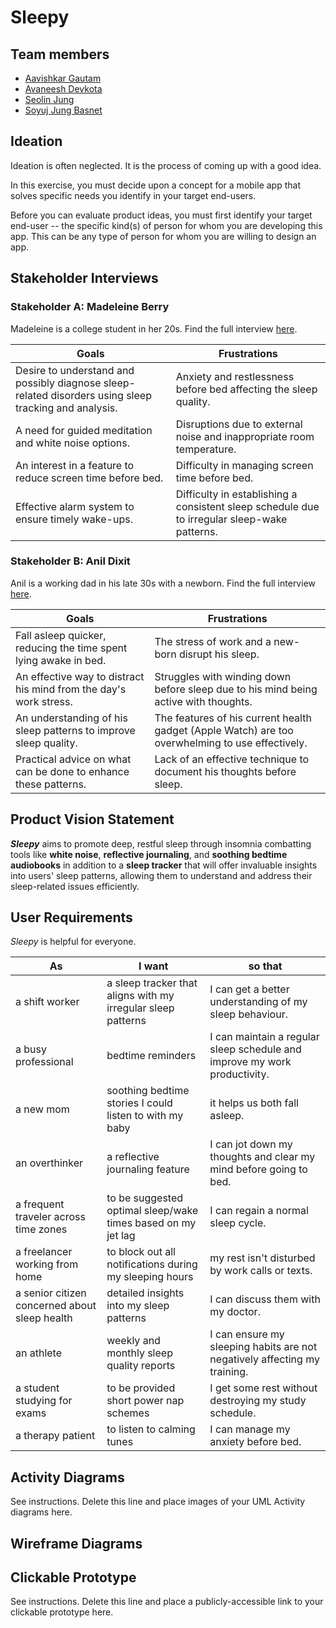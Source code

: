 # Sleepy

## Team members

* [Aavishkar Gautam](https://github.com/aavishkar6)
* [Avaneesh Devkota](https://github.com/avaneeshdevkota)
* [Seolin Jung](https://github.com/seolinjung)
* [Soyuj Jung Basnet](https://github.com/basnetsoyuj)

## Ideation

Ideation is often neglected. It is the process of coming up with a good idea.

In this exercise, you must decide upon a concept for a mobile app that solves specific needs you identify in your target end-users.

Before you can evaluate product ideas, you must first identify your target end-user -- the specific kind(s) of person for whom you are developing this app. This can be any type of person for whom you are willing to design an app.
## Stakeholder Interviews

### Stakeholder A: Madeleine Berry

Madeleine is a college student in her 20s. Find the full interview [here](./interviews/berry.md).

| Goals                                                                                                 | Frustrations                                                                                 |
|-------------------------------------------------------------------------------------------------------|----------------------------------------------------------------------------------------------|
| Desire to understand and possibly diagnose sleep-related disorders using sleep tracking and analysis. | Anxiety and restlessness before bed affecting the sleep quality.                             |
| A need for guided meditation and white noise options.                                                 | Disruptions due to external noise and inappropriate room temperature.                        |
| An interest in a feature to reduce screen time before bed.                                            | Difficulty in managing screen time before bed.                                               |
| Effective alarm system to ensure timely wake-ups.                                                     | Difficulty in establishing a consistent sleep schedule due to irregular sleep-wake patterns. |

### Stakeholder B: Anil Dixit

Anil is a working dad in his late 30s with a newborn. Find the full interview [here](./interviews/dixit.md).

| Goals                                                             | Frustrations                                                                                     |
|-------------------------------------------------------------------|--------------------------------------------------------------------------------------------------|
| Fall asleep quicker, reducing the time spent lying awake in bed.   | The stress of work and a new-born disrupt his sleep.                                             |
| An effective way to distract his mind from the day's work stress. | Struggles with winding down before sleep due to his mind being active with thoughts.             |
| An understanding of his sleep patterns to improve sleep quality.  | The features of his current health gadget (Apple Watch) are too overwhelming to use effectively. |
| Practical advice on what can be done to enhance these patterns.   | Lack of an effective technique to document his thoughts before sleep.                            |

## Product Vision Statement

***Sleepy*** aims to promote deep, restful sleep through insomnia combatting tools like **white noise**, **reflective journaling**, and **soothing bedtime audiobooks** in addition to a **sleep tracker** that will offer invaluable insights into users' sleep patterns, allowing them to understand and address their sleep-related issues efficiently.

## User Requirements

_Sleepy_ is helpful for everyone.

| As                                            | I want                                                       | so that                                                                   |
|-----------------------------------------------|--------------------------------------------------------------|---------------------------------------------------------------------------|
| a shift worker                                | a sleep tracker that aligns with my irregular sleep patterns | I can get a better understanding of my sleep behaviour.                   |
| a busy professional                           | bedtime reminders                                            | I can maintain a regular sleep schedule and improve my work productivity. |
| a new mom                                     | soothing bedtime stories I could listen to with my baby      | it helps us both fall asleep.                                             |
| an overthinker                                | a reflective journaling feature                              | I can jot down my thoughts and clear my mind before going to bed.         |
| a frequent traveler across time zones         | to be suggested optimal sleep/wake times based on my jet lag | I can regain a normal sleep cycle.                                        |
| a freelancer working from home                | to block out all notifications during my sleeping hours      | my rest isn't disturbed by work calls or texts.                           |
| a senior citizen concerned about sleep health | detailed insights into my sleep patterns                     | I can discuss them with my doctor.                                        |
| an athlete                                    | weekly and monthly sleep quality reports                     | I can ensure my sleeping habits are not negatively affecting my training. |
| a student studying for exams                  | to be provided short power nap schemes                       | I get some rest without destroying my study schedule.                     |
| a therapy patient                             | to listen to calming tunes                                   | I can manage my anxiety before bed.                                       |

## Activity Diagrams

See instructions. Delete this line and place images of your UML Activity diagrams here.

## Wireframe Diagrams

## Clickable Prototype

See instructions. Delete this line and place a publicly-accessible link to your clickable prototype here.
